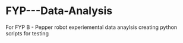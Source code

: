 # FYP---Data-Analysis
For FYP B - Pepper robot experiemental data anaylsis creating python scripts for testing
